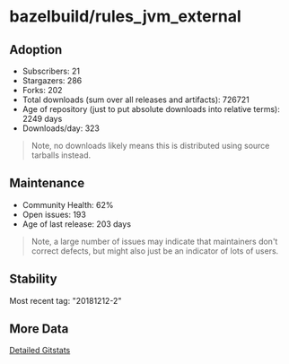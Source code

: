 # bazelbuild/rules_jvm_external

## Adoption

- Subscribers: 21
- Stargazers: 286
- Forks: 202
- Total downloads (sum over all releases and artifacts): 726721
- Age of repository (just to put absolute downloads into relative terms): 2249 days
- Downloads/day: 323

> Note, no downloads likely means this is distributed using source tarballs instead.

## Maintenance

- Community Health: 62%
- Open issues: 193
- Age of last release: 203 days

> Note, a large number of issues may indicate that maintainers don't correct defects, but might also
> just be an indicator of lots of users.

## Stability

Most recent tag: "20181212-2"

## More Data

[Detailed Gitstats](/bazel-catalog/gitstats/bazelbuild/rules_jvm_external)

